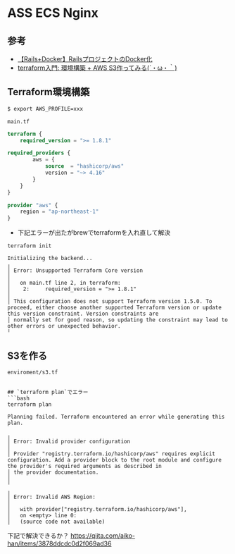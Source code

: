 # ASS ECS Nginx

## 参考
- [【Rails+Docker】RailsプロジェクトのDocker化](https://zenn.dev/prune/books/28c2d690e11e45/viewer/e87aa4)
- [terraform入門: 環境構築 + AWS S3作ってみる(´・ω・｀)](https://zenn.dev/cureapp/articles/07fca4c86a0114)

## Terraform環境構築
```bash
$ export AWS_PROFILE=xxx
```

`main.tf`
```terraform
terraform {
    required_version = ">= 1.8.1"

required_providers {
        aws = {
            source  = "hashicorp/aws"
            version = "~> 4.16"
        }
    }
}

provider "aws" {
    region = "ap-northeast-1"
}
```

- 下記エラーが出たがbrewでterraformを入れ直して解決
```
terraform init

Initializing the backend...
╷
│ Error: Unsupported Terraform Core version
│
│   on main.tf line 2, in terraform:
│    2:     required_version = ">= 1.8.1"
│
│ This configuration does not support Terraform version 1.5.0. To proceed, either choose another supported Terraform version or update this version constraint. Version constraints are
│ normally set for good reason, so updating the constraint may lead to other errors or unexpected behavior.
╵
```

## S3を作る
`enviroment/s3.tf`
```

## `terraform plan`でエラー
```bash
terraform plan

Planning failed. Terraform encountered an error while generating this plan.

╷
│ Error: Invalid provider configuration
│
│ Provider "registry.terraform.io/hashicorp/aws" requires explicit configuration. Add a provider block to the root module and configure the provider's required arguments as described in
│ the provider documentation.
│
╵
╷
│ Error: Invalid AWS Region:
│
│   with provider["registry.terraform.io/hashicorp/aws"],
│   on <empty> line 0:
│   (source code not available)
```

下記で解決できるか？
https://qiita.com/aiko-han/items/3878ddcdc0d2f069ad36

